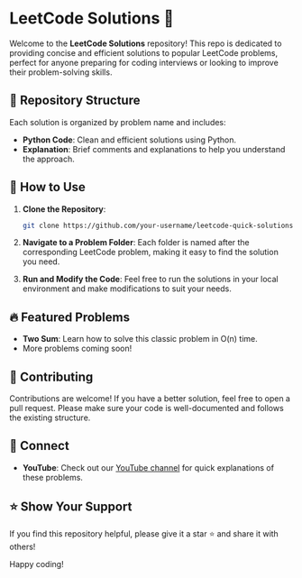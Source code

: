 # LeetCode Solutions 🚀

Welcome to the **LeetCode Solutions** repository! This repo is dedicated to providing concise and efficient solutions to popular LeetCode problems, perfect for anyone preparing for coding interviews or looking to improve their problem-solving skills.

## 📂 Repository Structure

Each solution is organized by problem name and includes:

- **Python Code**: Clean and efficient solutions using Python.
- **Explanation**: Brief comments and explanations to help you understand the approach.

## 📝 How to Use

1. **Clone the Repository**:
    ```bash
    git clone https://github.com/your-username/leetcode-quick-solutions.git
    ```
2. **Navigate to a Problem Folder**:
    Each folder is named after the corresponding LeetCode problem, making it easy to find the solution you need.

3. **Run and Modify the Code**:
    Feel free to run the solutions in your local environment and make modifications to suit your needs.

## 🔥 Featured Problems

- **Two Sum**: Learn how to solve this classic problem in O(n) time.
- More problems coming soon!

## 🤝 Contributing

Contributions are welcome! If you have a better solution, feel free to open a pull request. Please make sure your code is well-documented and follows the existing structure.

## 📢 Connect

- **YouTube**: Check out our [YouTube channel](https://youtube.com/shorts/vjWbs21bWBQ?feature=share) for quick explanations of these problems.

## ⭐️ Show Your Support

If you find this repository helpful, please give it a star ⭐️ and share it with others!

Happy coding!
